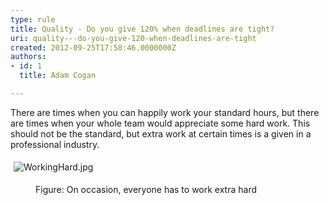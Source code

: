 ```yaml
---
type: rule
title: Quality - Do you give 120% when deadlines are tight?
uri: quality---do-you-give-120-when-deadlines-are-tight
created: 2012-09-25T17:58:46.0000000Z
authors:
- id: 1
  title: Adam Cogan

---
```




<span class='intro'> <p>​There are times when you can happily work your standard hours, but there are times when your whole team would appreciate some hard work. This should not be the standard, but extra work at certain times is a given in a professional industry. <br></p> </span>

<dl class="ssw15-rteElement-ImageArea">​<img src="/PublishingImages/WorkingHard.jpg" alt="WorkingHard.jpg" style="margin&#58;5px;" /></dl><dd class="ssw15-rteElement-FigureNormal">Figure&#58; On occasion, ever​yone has to work extra hard​</dd>


